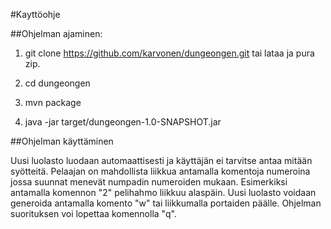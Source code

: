 #Kayttöohje

##Ohjelman ajaminen:

1. git clone https://github.com/karvonen/dungeongen.git tai lataa ja pura zip.

2. cd dungeongen

3. mvn package

4. java -jar target/dungeongen-1.0-SNAPSHOT.jar

##Ohjelman käyttäminen

Uusi luolasto luodaan automaattisesti ja käyttäjän ei tarvitse antaa mitään syötteitä. Pelaajan on mahdollista liikkua antamalla komentoja numeroina jossa suunnat menevät numpadin numeroiden mukaan. Esimerkiksi antamalla komennon "2" pelihahmo liikkuu alaspäin. Uusi luolasto voidaan generoida antamalla komento "w" tai liikkumalla portaiden päälle. Ohjelman suorituksen voi lopettaa komennolla "q".


